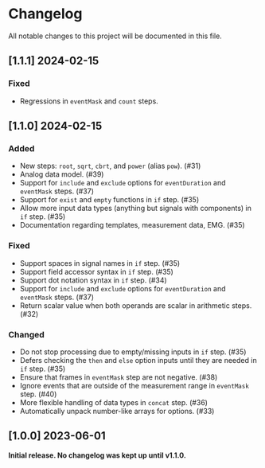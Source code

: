 # Changelog

All notable changes to this project will be documented in this file.

## [1.1.1] 2024-02-15

### Fixed

* Regressions in `eventMask` and `count` steps.

## [1.1.0] 2024-02-15

### Added

* New steps: `root`, `sqrt`, `cbrt`, and `power` (alias `pow`). (#31)
* Analog data model. (#39)
* Support for `include` and `exclude` options for `eventDuration` and `eventMask` steps. (#37)
* Support for `exist` and `empty` functions in `if` step. (#35)
* Allow more input data types (anything but signals with components) in `if` step. (#35)
* Documentation regarding templates, measurement data, EMG. (#35)

### Fixed

* Support spaces in signal names in `if` step. (#35)
* Support field accessor syntax in `if` step. (#35)
* Support dot notation syntax in `if` step. (#34)
* Support for `include` and `exclude` options for `eventDuration` and `eventMask` steps. (#37)
* Return scalar value when both operands are scalar in arithmetic steps. (#32)

### Changed

* Do not stop processing due to empty/missing inputs in `if` step. (#35)
* Defers checking the `then` and `else` option inputs until they are needed in `if` step. (#35)
* Ensure that frames in `eventMask` step are not negative. (#38)
* Ignore events that are outside of the measurement range in `eventMask` step. (#40)
* More flexible handling of data types in `concat` step. (#36)
* Automatically unpack number-like arrays for options. (#33)

## [1.0.0] 2023-06-01

**Initial release. No changelog was kept up until v1.1.0.**
